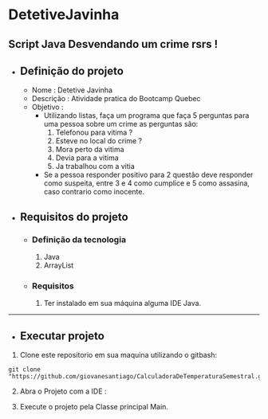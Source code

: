 # DetetiveJavinha
Script Java Desvendando um crime rsrs !  
---
- ##  Definição do projeto
    - Nome : Detetive Javinha 
    - Descrição : Atividade pratica do Bootcamp Quebec 
    - Objetivo : 
        - Utilizando listas, faça um programa que faça 5 perguntas para uma pessoa sobre um crime as perguntas são:    
            1. Telefonou para vitima ?
            2. Esteve no local do crime ?
            3. Mora perto da vitima 
            4. Devia para a vitima 
            5. Ja trabalhou com a vitia 
        - Se a pessoa responder positivo para 2 questão deve responder como suspeita, entre 3 e 4 como cumplice e 5 como assasina, caso contrario como inocente.
- ## Requisitos do projeto 
    - ### Definição da tecnologia
        1. Java
        2. ArrayList
        
    - ### Requisitos 
        1. Ter instalado em sua máquina alguma IDE Java.
               
---
- ## Executar projeto 


 1. Clone este repositorio em sua maquina utilizando o gitbash:
 
``` 
git clone "https://github.com/giovanesantiago/CalculadoraDeTemperaturaSemestral.git"
```

2. Abra o Projeto com a IDE :
 
3. Execute o projeto pela Classe principal Main.
